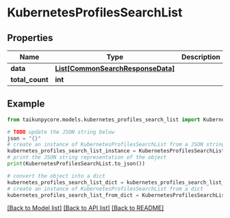 # KubernetesProfilesSearchList


## Properties

Name | Type | Description | Notes
------------ | ------------- | ------------- | -------------
**data** | [**List[CommonSearchResponseData]**](CommonSearchResponseData.md) |  | [optional] 
**total_count** | **int** |  | [optional] 

## Example

```python
from taikunpycore.models.kubernetes_profiles_search_list import KubernetesProfilesSearchList

# TODO update the JSON string below
json = "{}"
# create an instance of KubernetesProfilesSearchList from a JSON string
kubernetes_profiles_search_list_instance = KubernetesProfilesSearchList.from_json(json)
# print the JSON string representation of the object
print(KubernetesProfilesSearchList.to_json())

# convert the object into a dict
kubernetes_profiles_search_list_dict = kubernetes_profiles_search_list_instance.to_dict()
# create an instance of KubernetesProfilesSearchList from a dict
kubernetes_profiles_search_list_from_dict = KubernetesProfilesSearchList.from_dict(kubernetes_profiles_search_list_dict)
```
[[Back to Model list]](../README.md#documentation-for-models) [[Back to API list]](../README.md#documentation-for-api-endpoints) [[Back to README]](../README.md)


